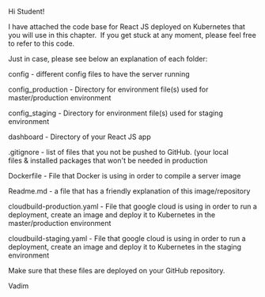 Hi Student!

I have attached the code base for React JS deployed on Kubernetes that you will use in this chapter.  If you get stuck at any moment, please feel free to refer to this code.

Just in case, please see below an explanation of each folder:

config - different config files to have the server running

config_production - Directory for environment file(s) used for master/production environment

config_staging - Directory for environment file(s) used for staging environment

dashboard - Directory of your React JS app

.gitignore - list of files that you not be pushed to GitHub. (your local files & installed packages that won't be needed in production

Dockerfile - File that Docker is using in order to compile a server image

Readme.md - a file that has a friendly explanation of this image/repository

cloudbuild-production.yaml - File that google cloud is using in order to run a deployment, create an image and deploy it to Kubernetes in the master/production environment

cloudbuild-staging.yaml - File that google cloud is using in order to run a deployment, create an image and deploy it to Kubernetes in the staging environment

Make sure that these files are deployed on your GitHub repository.

Vadim
